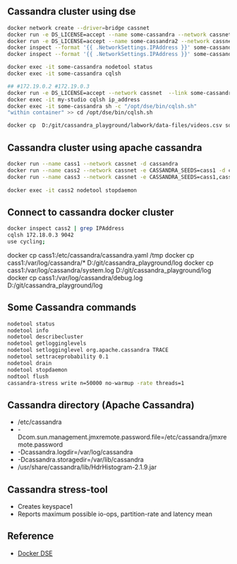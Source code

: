 ## Cassandra cluster using dse

```bash
docker network create --driver=bridge cassnet
docker run -e DS_LICENSE=accept --name some-cassandra --network cassnet -d datastax/dse-server
docker run -e DS_LICENSE=accept --name some-cassandra2 --network cassnet  -e CASSANDRA_SEEDS=some-cassandra -d datastax/dse-server
docker inspect --format '{{ .NetworkSettings.IPAddress }}' some-cassandra
docker inspect --format '{{ .NetworkSettings.IPAddress }}' some-cassandra2

docker exec -it some-cassandra nodetool status
docker exec -it some-cassandra cqlsh

## #172.19.0.2 #172.19.0.3
docker run -e DS_LICENSE=accept --network cassnet  --link some-cassandra --name my-studio -d datastax/dse-studio
docker exec -it my-studio cqlsh ip_address
docker exec -it some-cassandra sh -c "/opt/dse/bin/cqlsh.sh"
"within container" >> cd /opt/dse/bin/cqlsh.sh

docker cp  D:/git/cassandra_playground/labwork/data-files/videos.csv some-cassandra:/videos.csv
```

## Cassandra cluster using apache cassandra

```bash
docker run --name cass1 --network cassnet -d cassandra
docker run --name cass2 --network cassnet -e CASSANDRA_SEEDS=cass1 -d cassandra
docker run --name cass3 --network cassnet -e CASSANDRA_SEEDS=cass1,cass2 -d cassandra
 
docker exec -it cass2 nodetool stopdaemon
```

## Connect to cassandra docker cluster

```bash
docker inspect cass2 | grep IPAddress
cqlsh 172.18.0.3 9042
use cycling;
```

docker cp cass1:/etc/cassandra/cassandra.yaml /tmp
docker cp cass1:/var/log/cassandra/* D:/git/cassandra_playground/log
docker cp cass1:/var/log/cassandra/system.log D:/git/cassandra_playground/log
docker cp cass1:/var/log/cassandra/debug.log D:/git/cassandra_playground/log

## Some Cassandra commands

```bash
nodetool status
nodetool info
nodetool describecluster
nodetool getlogginglevels
nodetool setlogginglevel org.apache.cassandra TRACE
nodetool settraceprobability 0.1
nodetool drain
nodetool stopdaemon
nodtool flush
cassandra-stress write n=50000 no-warmup -rate threads=1
```

## Cassandra directory (Apache Cassandra)

* /etc/cassandra
* -Dcom.sun.management.jmxremote.password.file=/etc/cassandra/jmxremote.password
* -Dcassandra.logdir=/var/log/cassandra
* -Dcassandra.storagedir=/var/lib/cassandra
* /usr/share/cassandra/lib/HdrHistogram-2.1.9.jar

## Cassandra stress-tool

* Creates keyspace1
* Reports maximum possible io-ops, partition-rate and latency mean

## Reference
* [Docker DSE](https://docs.datastax.com/en/docker/doc/docker/docker67/dockerDSE.html)
